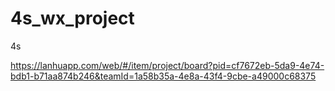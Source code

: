 # 4s_wx_project
4s


https://lanhuapp.com/web/#/item/project/board?pid=cf7672eb-5da9-4e74-bdb1-b71aa874b246&teamId=1a58b35a-4e8a-43f4-9cbe-a49000c68375
